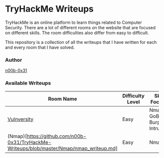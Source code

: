 # TryHackMe Writeups

TryHackMe is an online platform to learn things related to Computer Security. There are a lot of different rooms on the website that are focused on different skills. The room difficulties also differ from easy to difficult.

This repository is a collection of all the writeups that I have written for each and every room that I have solved.

### Author
[n00b-0x31](https://tryhackme.com/p/n00b0x31)

### Available Writeups
| Room Name | Difficulty Level | Skills Focused |
|-----------|------------------|----------------|
|[Vulnversity](https://github.com/n00b-0x31/TryHackMe-Writeups/blob/master/Vulnversity/vulnversity_writeup.md)|Easy|Nmap, GoBuster, Burp Intruder|
|(Nmap)[https://github.com/n00b-0x31/TryHackMe-Writeups/blob/master/Nmap/nmap_writeup.md]|Easy|Nmap|
